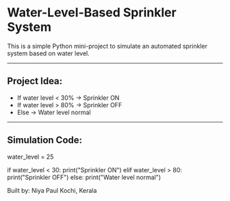 # Water-Level-Based Sprinkler System

This is a simple Python mini-project to simulate an automated sprinkler system based on water level.

---

## Project Idea:
- If water level < 30% → Sprinkler ON
- If water level > 80% → Sprinkler OFF
- Else → Water level normal

---

## Simulation Code:
water_level = 25

if water_level < 30:
    print("Sprinkler ON")
elif water_level > 80:
    print("Sprinkler OFF")
else:
    print("Water level normal")

Built by:
Niya Paul
Kochi, Kerala
